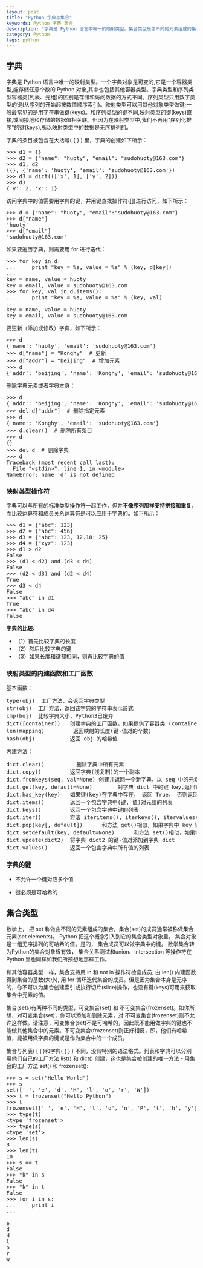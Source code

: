 ```yaml
---
layout: post
title: "Python 字典与集合"
keywords: Python 字典 集合
description: "字典是 Python 语言中唯一的映射类型。集合类型是由不同的元素组成的集合。"
category: Python
tags: python
---
```


## 字典

字典是 Python 语言中唯一的映射类型。一个字典对象是可变的,它是一个容器类型,能存储任意个数的 Python 对象,其中也包括其他容器类型。字典类型和序列类型容器类(列表、元组)的区别是存储和访问数据的方式不同。序列类型只用数字类型的键(从序列的开始起按数值顺序索引)。映射类型可以用其他对象类型做键;一般最常见的是用字符串做键(keys)。和序列类型的键不同,映射类型的键(keys)直接,或间接地和存储的数据值相关联。但因为在映射类型中,我们不再用"序列化排序"的键(keys),所以映射类型中的数据是无序排列的。

字典的条目被包含在大括号( { } ) 里，字典的创建如下所示：

<pre>
>>> d1 = {}
>>> d2 = {"name": "huoty", "email": "sudohuoty@163.com"}
>>> d1, d2
({}, {'name': 'huoty', 'email': 'sudohuoty@163.com'})
>>> d3 = dict((['x', 1], ['y', 2]))
>>> d3
{'y': 2, 'x': 1}
</pre>

访问字典中的值需要用字典的键，并用键查找操作符([])进行访问，如下所示：

<pre>
>>> d = {"name": "huoty", "email":"sudohuoty@163.com"}
>>> d["name"]
'huoty'
>>> d["email"]
'sudohuoty@163.com'
</pre>

如果要遍历字典，则需要用 for 进行迭代：

<pre>
>>> for key in d:
...     print "key = %s, value = %s" % (key, d[key])
...
key = name, value = huoty
key = email, value = sudohuoty@163.com
>>> for key, val in d.items():
...     print "key = %s, value = %s" % (key, val)
...
key = name, value = huoty
key = email, value = sudohuoty@163.com
</pre>

要更新（添加或修改）字典，如下所示：

<pre>
>>> d
{'name': 'huoty', 'email': 'sudohuoty@163.com'}
>>> d["name"] = "Konghy"  # 更新
>>> d["addr"] = "beijing"  # 增加元素
>>> d
{'addr': 'beijing', 'name': 'Konghy', 'email': 'sudohuoty@163.com'}
</pre>

删除字典元素或者字典本身：

<pre>
>>> d
{'addr': 'beijing', 'name': 'Konghy', 'email': 'sudohuoty@163.com'}
>>> del d["addr"]  # 删除指定元素
>>> d
{'name': 'Konghy', 'email': 'sudohuoty@163.com'}
>>> d.clear()  # 删除所有条目
>>> d
{}
>>> del d  # 删除字典
>>> d
Traceback (most recent call last):
  File "&lt;stdin>", line 1, in &lt;module>
NameError: name 'd' is not defined
</pre>

### 映射类型操作符

字典可以与所有的标准类型操作符一起工作，但并**不像序列那样支持拼接和重复**，而比较运算符和成员关系运算符是可以应用于字典的。如下所示：

<pre>
>>> d1 = {"abc": 123}
>>> d2 = {"abc": 456}
>>> d3 = {"abc": 123, 12.18: 25}
>>> d4 = {"xyz": 123}
>>> d1 > d2
False
>>> (d1 < d2) and (d3 < d4)
False
>>> (d2 < d3) and (d2 < d4)
True
>>> d3 < d4
False
>>> "abc" in d1
True
>>> "abc" in d4
False
</pre>

**字典的比较:**

- （1）首先比较字典的长度
- （2）然后比较字典的键
- （3）如果长度和键都相同，则再比较字典的值

### 映射类型的内建函数和工厂函数

基本函数：

<pre>
type(obj)  工厂方法，会返回字典类型
str(obj)  工厂方法，返回该字典的字符串表示形式
cmp(boj)  比较字典大小，Python3已废弃
dict([container])   创建字典的工厂函数。如果提供了容器类 (container) ， 就用其中的条目填充字典，否则就创建一个空字典。
len(mapping)         返回映射的长度(键-值对的个数)
hash(obj)           返回 obj 的哈希值
</pre>

内建方法：

<pre>
dict.clear()          删除字典中所有元素
dict.copy()         返回字典(浅复制)的一个副本
dict.fromkeys(seq, val=None) 创建并返回一个新字典，以 seq 中的元素做该字典的键，val 做该字典中所有键对应的初始值(如果不提供此值，则默认为 None)
dict.get(key, default=None)        对字典 dict 中的键 key,返回它对应的值 value，如果字典中不存在此键，则返回 default 的值(注意，参数 default 的默认值为 None)
dict.has_key(key)   如果键(key)在字典中存在， 返回 True， 否则返回 False. 在 Python2.2 版本引入 in 和 not in 后，此方法几乎已废弃不用了，但仍提供一个可工作的接口。
dict.items()        返回一个包含字典中(键, 值)对元组的列表
dict.keys()         返回一个包含字典中键的列表
dict.iter()         方法 iteritems(), iterkeys(), itervalues()与它们对应的非迭代方法一样，不同的是它们返回一个迭代子，而不是一个列表。
dict.pop(key[, default])      和方法 get()相似，如果字典中 key 键存在，删除并返回 dict[key]，如果 key 键不存在，且没有给出 default 的值，引发 KeyError 异常。  
dict.setdefault(key, default=None)      和方法 set()相似，如果字典中不存在 key 键，由 dict[key]=default 为它赋值。
dict.update(dict2)  将字典 dict2 的键-值对添加到字典 dict  
dict.values()       返回一个包含字典中所有值的列表
</pre>

### 字典的键

-  不允许一个键对应多个值

-  键必须是可哈希的

## 集合类型

数学上， 把 set 称做由不同的元素组成的集合，集合(set)的成员通常被称做集合元素(set elements)。 Python 把这个概念引入到它的集合类型对象里。 集合对象是一组无序排列的可哈希的值。是的， 集合成员可以做字典中的键。 数学集合转为Python的集合对象很有效， 集合关系测试和union、intersection 等操作符在 Python 里也同样如我们所预想地那样工作。

和其他容器类型一样，集合支持用 in 和 not in 操作符检查成员, 由 len() 内建函数得到集合的基数(大小),  用 for 循环迭代集合的成员。但是因为集合本身是无序的，你不可以为集合创建索引或执行切片(slice)操作，也没有键(keys)可用来获取集合中元素的值。

集合(sets)有两种不同的类型，可变集合(set) 和 不可变集合(frozenset)。如你所想，对可变集合(set)，你可以添加和删除元素，对 不可变集合(frozenset)则不允许这样做。请注意，可变集合(set)不是可哈希的，因此既不能用做字典的键也不能做其他集合中的元素。不可变集合(frozenset)则正好相反，即，他们有哈希值，能被用做字典的键或是作为集合中的一个成员。

集合与列表( [ ] )和字典( { } ) 不同，没有特别的语法格式。列表和字典可以分别用他们自己的工厂方法 list() 和 dict() 创建，这也是集合被创建的唯一方法 - 用集合的工厂方法 set() 和 frozenset():

<pre>
>>> s = set("Hello World")
>>> s
set([' ', 'e', 'd', 'H', 'l', 'o', 'r', 'W'])
>>> t = frozenset("Hello Python")
>>> t
frozenset([' ', 'e', 'H', 'l', 'o', 'n', 'P', 't', 'h', 'y'])
>>> type(t)
&lt;type 'frozenset'>
>>> type(s)
&lt;type 'set'>
>>> len(s)
8
>>> len(t)
10
>>> s == t
False
>>> "k" in s
False
>>> "k" in t
False
>>> for i in s:
...     print i
...

e
d
H
l
o
r
W
</pre>
